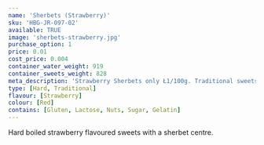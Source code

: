 ```yaml
---
name: 'Sherbets (Strawberry)'
sku: 'HBG-JR-097-02'
available: TRUE
image: 'sherbets-strawberry.jpg'
purchase_option: 1
price: 0.01
cost_price: 0.004
container_water_weight: 919
container_sweets_weight: 828
meta_description: 'Strawberry Sherbets only Ł1/100g. Traditional sweets and more at Humbugs Confectionery Store. Specialists in satisfying your sweet tooth!'
type: [Hard, Traditional]
flavour: [Strawberry]
colour: [Red]
contains: [Gluten, Lactose, Nuts, Sugar, Gelatin]
---
```

Hard boiled strawberry flavoured sweets with a sherbet centre.